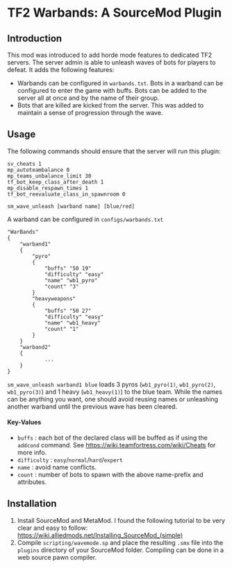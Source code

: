 # TF2 Warbands: A SourceMod Plugin



## Introduction

This mod was introduced to add horde mode features to dedicated TF2 servers.  The server admin is able to unleash waves of bots for players to defeat.  It adds the following features:

- Warbands can be configured in `warbands.txt`.  Bots in a warband can be configured to enter the game with buffs.  Bots can be added to the server all at once and by the name of their group.
- Bots that are killed are kicked from the server.  This was added to maintain a sense of progression through the wave.



## Usage

The following commands should ensure that the server will run this plugin:
```
sv_cheats 1
mp_autoteambalance 0 												
mp_teams_unbalance_limit 30
tf_bot_keep_class_after_death 1
mp_disable_respawn_times 1
tf_bot_reevaluate_class_in_spawnroom 0
```

```
sm_wave_unleash [warband name] [blue/red]
```

A warband can be configured in `configs/warbands.txt`

```
"WarBands"
{
    "warband1"
    {
        "pyro" 
        {
            "buffs" "50 19"
            "difficulty" "easy"
            "name" "wb1_pyro"
            "count" "3"
        }
        "heavyweapons"
        {
            "buffs" "50 27"
            "difficulty" "easy"
            "name" "wb1_heavy"
            "count" "1"
        }
    }
    "warband2"
    {
    		...
    }
}
```

`sm_wave_unleash warband1 blue` loads 3 pyros (`wb1_pyro(1)`, `wb1_pyro(2)`, `wb1_pyro(3)`) and 1 heavy (`wb1_heavy(1)`) to the blue team.  While the names can be anything you want, one should avoid reusing names or unleashing another warband until the previous wave has been cleared.

#### Key-Values

- `buffs` : each bot of the declared class will be buffed as if using the `addcond` command.  See https://wiki.teamfortress.com/wiki/Cheats for more info.  
- `difficulty` : `easy`/`normal`/`hard`/`expert`
- `name` : avoid name conflicts.
- `count` : number of bots to spawn with the above name-prefix and attributes.  



## Installation
1. Install SourceMod and MetaMod.  I found the following tutorial to be very clear and easy to follow: https://wiki.alliedmods.net/Installing_SourceMod_(simple)
2. Compile `scripting/wavemode.sp` and place the resulting `.smx` file into the `plugins` directory of your SourceMod folder.  Compiling can be done in a web source pawn compiler.


